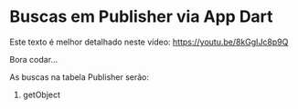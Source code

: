 # Buscas em Publisher via App Dart

Este texto é melhor detalhado neste vídeo: https://youtu.be/8kGgIJc8p9Q

Bora codar... 

As buscas na tabela Publisher serão:
1. getObject
